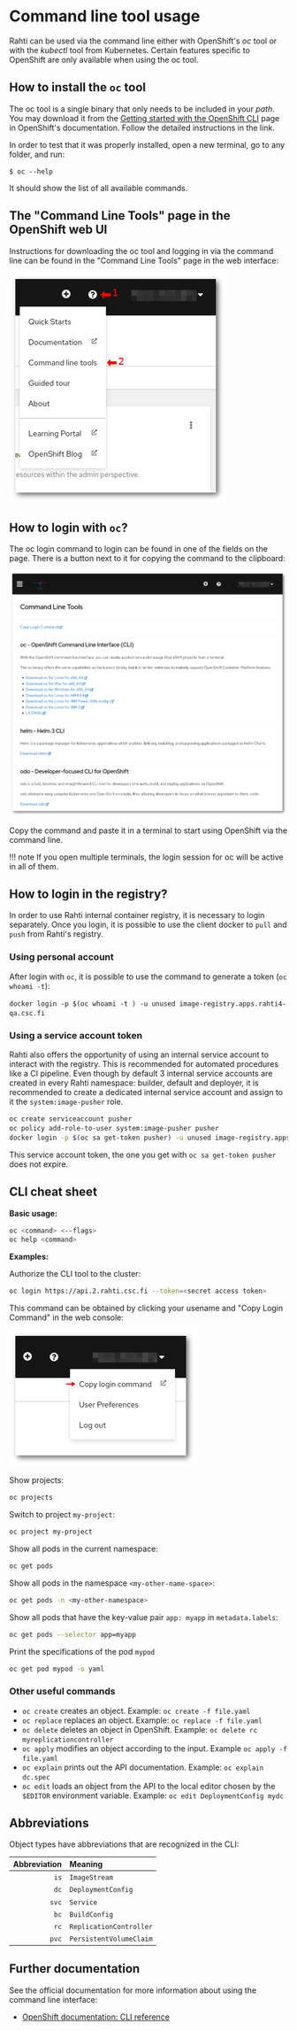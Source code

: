 # Command line tool usage

Rahti can be used via the command line either with OpenShift's _oc_ tool
or with the _kubectl_ tool from Kubernetes. Certain features specific to OpenShift
are only available when using the oc tool.

## How to install the `oc` tool

The oc tool is a single binary that only needs to be included in your _path_. You may download it from the [Getting started with the OpenShift CLI](https://docs.openshift.com/container-platform/4.10/cli_reference/openshift_cli/getting-started-cli.html) page in OpenShift's documentation. Follow the detailed instructions in the link.

In order to test that it was properly installed, open a new terminal, go to any folder, and run:

```
$ oc --help
```

It should show the list of all available commands.

## The "Command Line Tools" page in the OpenShift web UI

Instructions for downloading the oc tool and logging in via the command line
can be found in the "Command Line Tools" page in the web interface:

![Command line tools](img/cli_help_menu_4.png)

## How to login with `oc`?

The oc login command to login can be found in one of the fields on the page. There is a
button next to it for copying the command to the clipboard:

![OpenShift Command Line Tools page](img/openshift_cli_dialog_4.png)

Copy the command and paste it in a terminal to start using OpenShift via the
command line.

!!! note
    If you open multiple terminals, the login session for oc will be active in
    all of them.

## How to login in the registry?

In order to use Rahti internal container registry, it is necessary to login separately. Once you login, it is possible to use the client docker to `pull` and `push` from Rahti's registry.

### Using personal account

After login with `oc`, it is possible to use the command to generate a token (`oc whoami -t`):

`docker login -p $(oc whoami -t ) -u unused image-registry.apps.rahti4-qa.csc.fi`

### Using a service account token

Rahti also offers the opportunity of using an internal service account to interact with the registry. This is recommended for automated procedures like a CI pipeline. Even though by default 3 internal service accounts are created in every Rahti namespace: builder, default and deployer, it is recommended to create a dedicated internal service account and assign to it the `system:image-pusher` role.

```sh
oc create serviceaccount pusher
oc policy add-role-to-user system:image-pusher pusher
docker login -p $(oc sa get-token pusher) -u unused image-registry.apps.rahti4-qa.csc.fi
```

This service account token, the one you get with `oc sa get-token pusher` does not expire.

## CLI cheat sheet

**Basic usage:**

```bash
oc <command> <--flags>
oc help <command>
```

**Examples:**

Authorize the CLI tool to the cluster:

```bash
oc login https://api.2.rahti.csc.fi --token=<secret access token>
```

This command can be obtained by clicking your usename and "Copy Login Command"
in the web console:

![copy login](../img/CopyLoginCommand.png)

Show projects:

```bash
oc projects
```

Switch to project `my-project`:

```bash
oc project my-project
```

Show all pods in the current namespace:

```bash
oc get pods
```

Show all pods in the namespace `<my-other-name-space>`:

```bash
oc get pods -n <my-other-namespace>
```

Show all pods that have the key-value pair `app: myapp` in `metadata.labels`:

```bash
oc get pods --selector app=myapp
```

Print the specifications of the pod `mypod`

```bash
oc get pod mypod -o yaml
```

### Other useful commands

* `oc create` creates an object. Example: `oc create -f file.yaml`
* `oc replace` replaces an object. Example: `oc replace -f file.yaml`
* `oc delete` deletes an object in OpenShift. Example: `oc delete rc
  myreplicationcontroller`
* `oc apply` modifies an object according to the input. Example `oc apply -f
  file.yaml`
* `oc explain` prints out the API documentation. Example: `oc explain dc.spec`
* `oc edit` loads an object from the API to the local editor chosen by the `$EDITOR`
  environment variable. Example: `oc edit DeploymentConfig mydc`

## Abbreviations

Object types have abbreviations that are recognized in the CLI:

|Abbreviation |Meaning|
|-----:|:-------|
|`is`|`ImageStream`|
|`dc`|`DeploymentConfig`|
|`svc`|`Service`|
|`bc`|`BuildConfig`|
|`rc`|`ReplicationController`|
|`pvc`|`PersistentVolumeClaim`|

## Further documentation

See the official documentation for more information about using the command line
interface:

* [OpenShift documentation: CLI reference](https://access.redhat.com/documentation/en-us/openshift_container_platform/4.10/html-single/cli_tools/index)
